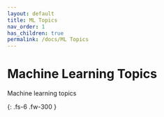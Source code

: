 ```yaml
---
layout: default
title: ML Topics
nav_order: 1
has_children: true
permalink: /docs/ML Topics
---
```


# Machine Learning Topics

Machine learning topics

{: .fs-6 .fw-300 }

